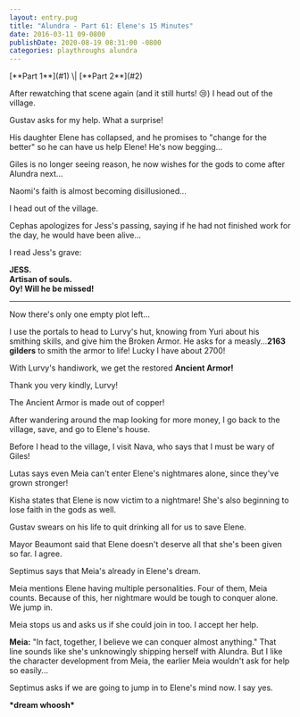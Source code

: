 ```yaml
---
layout: entry.pug
title: "Alundra - Part 61: Elene's 15 Minutes"
date: 2016-03-11 09-0800
publishDate: 2020-08-19 08:31:00 -0800
categories: playthroughs alundra
---
```


<p class="entry-partination" markdown="1">[**Part 1**](#1) \| [**Part 2**](#2)</p>

<a name="1"></a>

After rewatching that scene again (and it still hurts! :cry:) I head out of the village.

Gustav asks for my help. What a surprise!

His daughter Elene has collapsed, and he promises to "change for the better" so he can have us help Elene! He's now begging...

Giles is no longer seeing reason, he now wishes for the gods to come after Alundra next...

Naomi's faith is almost becoming disillusioned...

I head out of the village. 

Cephas apologizes for Jess's passing, saying if he had not finished work for the day, he would have been alive...

I read Jess's grave:

**JESS.<br/>
Artisan of souls.<br/>
Oy! Will he be missed!**

<a name="2"></a>

---

Now there's only one empty plot left...

I use the portals to head to Lurvy's hut, knowing from Yuri about his smithing skills, and give him the Broken Armor. He asks for a measly...**2163 gilders** to smith the armor to life! Lucky I have about 2700!

With Lurvy's handiwork, we get the restored **Ancient Armor!**

Thank you very kindly, Lurvy!

The Ancient Armor is made out of copper!

After wandering around the map looking for more money, I go back to the village, save, and go to Elene's house.

Before I head to the village, I visit Nava, who says that I must be wary of Giles!

Lutas says even Meia can't enter Elene's nightmares alone, since they've grown stronger!

Kisha states that Elene is now victim to a nightmare! She's also beginning to lose faith in the gods as well.

Gustav swears on his life to quit drinking all for us to save Elene.

Mayor Beaumont said that Elene doesn't deserve all that she's been given so far. I agree.

Septimus says that Meia's already in Elene's dream.

Meia mentions Elene having multiple personalities. Four of them, Meia counts. Because of this, her nightmare would be tough to conquer alone. We jump in.

Meia stops us and asks us if she could join in too. I accept her help.

**Meia:** "In fact, together, I believe we can conquer almost anything." That line sounds like she's unknowingly shipping herself with Alundra. But I like the character development from Meia, the earlier Meia wouldn't ask for help so easily...

Septimus asks if we are going to jump in to Elene's mind now. I say yes.

**\*dream whoosh\***
